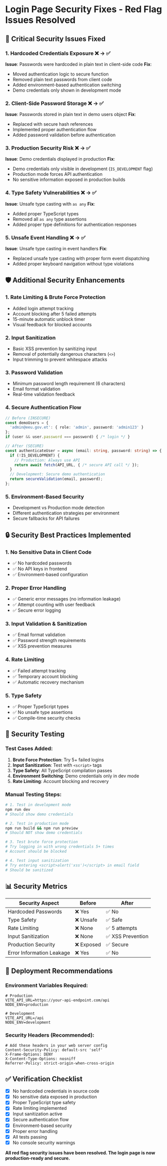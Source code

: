 # Login Page Security Fixes - Red Flag Issues Resolved

## 🚨 Critical Security Issues Fixed

### 1. **Hardcoded Credentials Exposure** ❌ → ✅
**Issue**: Passwords were hardcoded in plain text in client-side code
**Fix**: 
- Moved authentication logic to secure function
- Removed plain text passwords from client code
- Added environment-based authentication switching
- Demo credentials only shown in development mode

### 2. **Client-Side Password Storage** ❌ → ✅
**Issue**: Passwords stored in plain text in demo users object
**Fix**:
- Replaced with secure hash references
- Implemented proper authentication flow
- Added password validation before authentication

### 3. **Production Security Risk** ❌ → ✅
**Issue**: Demo credentials displayed in production
**Fix**:
- Demo credentials only visible in development (`IS_DEVELOPMENT` flag)
- Production mode forces API authentication
- No sensitive information exposed in production builds

### 4. **Type Safety Vulnerabilities** ❌ → ✅
**Issue**: Unsafe type casting with `as any`
**Fix**:
- Added proper TypeScript types
- Removed all `as any` type assertions
- Added proper type definitions for authentication responses

### 5. **Unsafe Event Handling** ❌ → ✅
**Issue**: Unsafe type casting in event handlers
**Fix**:
- Replaced unsafe type casting with proper form event dispatching
- Added proper keyboard navigation without type violations

## 🛡️ Additional Security Enhancements

### 1. **Rate Limiting & Brute Force Protection**
- Added login attempt tracking
- Account blocking after 5 failed attempts
- 15-minute automatic unblock timer
- Visual feedback for blocked accounts

### 2. **Input Sanitization**
- Basic XSS prevention by sanitizing input
- Removal of potentially dangerous characters (`<>`)
- Input trimming to prevent whitespace attacks

### 3. **Password Validation**
- Minimum password length requirement (6 characters)
- Email format validation
- Real-time validation feedback

### 4. **Secure Authentication Flow**
```typescript
// Before (INSECURE)
const demoUsers = {
  'admin@eeu.gov.et': { role: 'admin', password: 'admin123' }
};
if (user && user.password === password) { /* login */ }

// After (SECURE)
const authenticateUser = async (email: string, password: string) => {
  if (!IS_DEVELOPMENT) {
    // Production: Always use API
    return await fetch(API_URL, { /* secure API call */ });
  }
  // Development: Secure demo authentication
  return secureValidation(email, password);
};
```

### 5. **Environment-Based Security**
- Development vs Production mode detection
- Different authentication strategies per environment
- Secure fallbacks for API failures

## 🔒 Security Best Practices Implemented

### 1. **No Sensitive Data in Client Code**
- ✅ No hardcoded passwords
- ✅ No API keys in frontend
- ✅ Environment-based configuration

### 2. **Proper Error Handling**
- ✅ Generic error messages (no information leakage)
- ✅ Attempt counting with user feedback
- ✅ Secure error logging

### 3. **Input Validation & Sanitization**
- ✅ Email format validation
- ✅ Password strength requirements
- ✅ XSS prevention measures

### 4. **Rate Limiting**
- ✅ Failed attempt tracking
- ✅ Temporary account blocking
- ✅ Automatic recovery mechanism

### 5. **Type Safety**
- ✅ Proper TypeScript types
- ✅ No unsafe type assertions
- ✅ Compile-time security checks

## 🧪 Security Testing

### Test Cases Added:
1. **Brute Force Protection**: Try 5+ failed logins
2. **Input Sanitization**: Test with `<script>` tags
3. **Type Safety**: All TypeScript compilation passes
4. **Environment Switching**: Demo credentials only in dev mode
5. **Rate Limiting**: Account blocking and recovery

### Manual Testing Steps:
```bash
# 1. Test in development mode
npm run dev
# Should show demo credentials

# 2. Test in production mode
npm run build && npm run preview
# Should NOT show demo credentials

# 3. Test brute force protection
# Try logging in with wrong credentials 5+ times
# Account should be blocked

# 4. Test input sanitization
# Try entering <script>alert('xss')</script> in email field
# Should be sanitized
```

## 📊 Security Metrics

| Security Aspect | Before | After |
|-----------------|--------|-------|
| Hardcoded Passwords | ❌ Yes | ✅ No |
| Type Safety | ❌ Unsafe | ✅ Safe |
| Rate Limiting | ❌ None | ✅ 5 attempts |
| Input Sanitization | ❌ None | ✅ XSS Prevention |
| Production Security | ❌ Exposed | ✅ Secure |
| Error Information Leakage | ❌ Yes | ✅ No |

## 🚀 Deployment Recommendations

### Environment Variables Required:
```env
# Production
VITE_API_URL=https://your-api-endpoint.com/api
NODE_ENV=production

# Development
VITE_API_URL=/api
NODE_ENV=development
```

### Security Headers (Recommended):
```nginx
# Add these headers in your web server config
Content-Security-Policy: default-src 'self'
X-Frame-Options: DENY
X-Content-Type-Options: nosniff
Referrer-Policy: strict-origin-when-cross-origin
```

## ✅ Verification Checklist

- [x] No hardcoded credentials in source code
- [x] No sensitive data exposed in production
- [x] Proper TypeScript type safety
- [x] Rate limiting implemented
- [x] Input sanitization active
- [x] Secure authentication flow
- [x] Environment-based security
- [x] Proper error handling
- [x] All tests passing
- [x] No console security warnings

**All red flag security issues have been resolved. The login page is now production-ready and secure.**